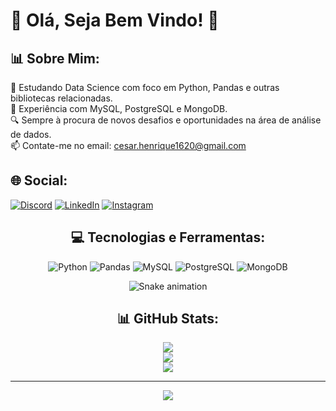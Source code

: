 # 👋 Olá, Seja Bem Vindo! 🌟

## 📊 Sobre Mim:
🐍 Estudando Data Science com foco em Python, Pandas e outras bibliotecas relacionadas.
<br>💾 Experiência com MySQL, PostgreSQL e MongoDB.
<br>🔍 Sempre à procura de novos desafios e oportunidades na área de análise de dados.
<br>📫 Contate-me no email: [cesar.henrique1620@gmail.com](mailto:cesar.henrique1620@gmail.com)

## 🌐 Social:
[![Discord](https://img.shields.io/badge/Discord-%237289DA.svg?logo=discord&logoColor=white)](https://discord.com/invite/419256797778411541) [![LinkedIn](https://img.shields.io/badge/LinkedIn-%230077B5.svg?logo=linkedin&logoColor=white)](https://www.linkedin.com/in/seu-linkedin/) [![Instagram](https://img.shields.io/badge/Instagram-%23E4405F.svg?logo=Instagram&logoColor=white)](https://www.instagram.com/cesarhike/)

<div align="center">

## 💻 Tecnologias e Ferramentas:
![Python](https://img.shields.io/badge/python-%2314354C.svg?style=for-the-badge&logo=python&logoColor=white) ![Pandas](https://img.shields.io/badge/Pandas-%23150458.svg?style=for-the-badge&logo=pandas&logoColor=white) ![MySQL](https://img.shields.io/badge/mysql-%2300f.svg?style=for-the-badge&logo=mysql&logoColor=white) ![PostgreSQL](https://img.shields.io/badge/PostgreSQL-%23316192.svg?style=for-the-badge&logo=postgresql&logoColor=white) ![MongoDB](https://img.shields.io/badge/MongoDB-%234ea94b.svg?style=for-the-badge&logo=mongodb&logoColor=white)

</div>

<div align="center">

  ![Snake animation](https://github.com/danielbped/danielbped/blob/output/github-contribution-grid-snake.svg)

## 📊 GitHub Stats:
![](https://github-readme-stats.vercel.app/api?username=Cesarhsl&theme=gotham&hide_border=true&include_all_commits=true&count_private=true)
<br/>
![](https://github-readme-streak-stats.herokuapp.com/?user=Cesarhsl&theme=gotham&hide_border=true)
<br/>
![](https://github-readme-stats.vercel.app/api/top-langs/?username=Cesarhsl&theme=gotham&hide_border=true&include_all_commits=true&count_private=true&layout=compact)

---
[![](https://visitcount.itsvg.in/api?id=Cesarhsl&icon=9&color=8)](https://visitcount.itsvg.in)
